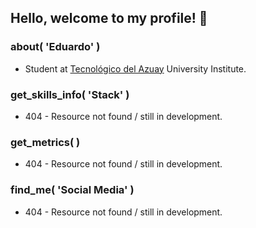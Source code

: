 ## Hello, welcome to my profile! 👋

### about( 'Eduardo' ) 
- Student at [Tecnológico del Azuay](https://www.tecazuay.edu.ec/) University Institute.

### get_skills_info( 'Stack' )
- 404 - Resource not found / still in development.

### get_metrics( )
- 404 - Resource not found / still in development.

### find_me( 'Social Media' )
- 404 - Resource not found / still in development.
